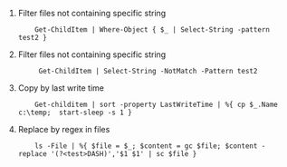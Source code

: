 1. Filter files not containing specific string
    ```
        Get-ChildItem | Where-Object { $_ | Select-String -pattern test2 }
    ```

2. Filter files not containing specific string
    ```
         Get-ChildItem | Select-String -NotMatch -Pattern test2
    ```
3. Copy by last write time

    ```
        Get-childitem | sort -property LastWriteTime | %{ cp $_.Name c:\temp;  start-sleep -s 1 }
    ```
4. Replace by regex in files
    ```
        ls -File | %{ $file = $_; $content = gc $file; $content -replace '(?<test>DASH)','$1 $1' | sc $file }
    ```
    
